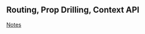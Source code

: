 ## Routing, Prop Drilling, Context API

[Notes](https://github.com/psapkale/100xdevs-week7/tree/master/notes)
